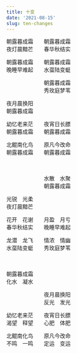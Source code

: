 ```yaml
---
title: 十变
date: '2021-08-15'
slug: ten-changes
---
```


朝露暮成霜　　朝露暮成霜  
夜灯晨黯芒　　春华秋结实

朝露暮成霜　　朝露暮成霜  
晚睡早难起　　水虿陆变蜓

　　　　　　　朝露暮成霜  
　　　　　　　秀玫庭梦苇

夜月晨换阳  
朝露暮成霜

幼忆老来茫　　夜宵日长膘  
朝露暮成霜　　朝露暮成霜

北鲲南化鸟　　原凡今改命  
朝露暮成霜　　朝露暮成霜

　

　　　　　　　水散　水聚  
　　　　　　　朝露暮成霜

光锐　光柔  
夜灯晨黯芒<!--# 联想：https://yihui.org/cn/2006/03/00-38-00/ -->

花开　花谢　　月盈　月亏  
春华秋结实　　晚睡早难起<!--# 有强撑精力旺盛如月盈的时候，就有起不来床如月亏的时候 -->

龙潜　龙飞　　情浓　情幽  
水虿陆变蜓<!--# 潜龙在渊，飞龙在天 -->　　秀玫庭梦苇<!--# 此刻随机听歌正好听到孟庭苇了，联想：https://yihui.org/cn/2017/12/yard-floret/ -->

　

朝露暮成霜  
化水　凝水

　　　　　　　夜月晨换阳  
　　　　　　　反光　发光

幼忆老来茫<!--# https://yihui.org/cn/2018/12/craving/ -->　　夜宵日长膘<!--# 心肥：https://yihui.org/cn/2019/05/fat-heart/ -->  
渴望　释望　　心肥　体肥

北鲲南化鸟<!--# 北冥有鱼，鱼自然不鸣；化而为鸟，一鸣惊人 -->　　原凡今改命<!--# 谐音梗，不用白不用，用了不白用 -->  
不鸣　一鸣<!--# 不鸣则已，一鸣惊人 -->　　定运　变运

<!--# 袁凡发了个上联（朝露），邀请一众人等来对下联；洒家看到媳妇熬成婆的对法，不禁一愣，桌子一拍，键盘一抄，麻溜儿地凑上十联，不信没一个能用的。其中晚睡和夜宵二联是搞笑式联想。计数时，“十变”仅包括下联十副，不包括原上联，否则应是十一变。形式上排列成俄罗斯方块，更有收纳箱的效果，仿佛感觉下一步就要嘎登一声闭合。强迫症患者请勿尝试上下挤压屏幕、试图收拢这些箱子。 -->
